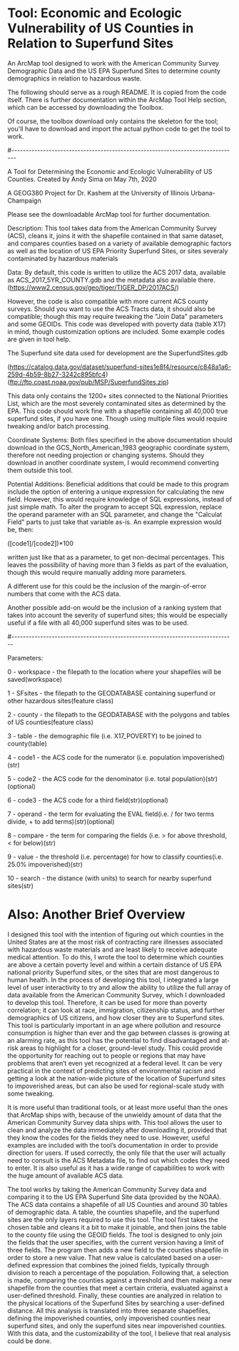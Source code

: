 # Tool: Economic and Ecologic Vulnerability of US Counties in Relation to Superfund Sites
An ArcMap tool designed to work with the American Community Survey Demographic Data and the US EPA Superfund Sites to determine county demographics in relation to hazardous waste.

The following should serve as a rough README.  It is copied from the code itself.
There is further documentation within the ArcMap Tool Help section, which can be accessed by downloading the Toolbox.

Of course, the toolbox download only contains the skeleton for the tool; you'll have to download and import the actual python code to get the tool to work.

#-------------------------------------------------------------------------------

A Tool for Determining the Economic and Ecologic Vulnerability of US Counties.  Created by Andy Sima on May 7th, 2020

A GEOG380 Project for Dr. Kashem at the University of Illinois Urbana-Champaign

Please see the downloadable ArcMap tool for further documentation.

Description: This tool takes data from the American Community Survey (ACS), cleans it, joins it with the shapefile contained in that same dataset, and compares counties based on a variety of available demographic factors as well as the location of US EPA Priority Superfund Sites, or sites severaly contaminated by hazardous materials 

Data: By default, this code is written to utilize the ACS 2017 data, available as ACS_2017_5YR_COUNTY.gdb and the metadata also available there.  (https://www2.census.gov/geo/tiger/TIGER_DP/2017ACS/)

However, the code is also compatible with more current ACS county surveys. Should you want to use the ACS Tracts data, it should also be compatible; though this may require tweaking the "Join Data" parameters and some GEOIDs. This code was developed with poverty data (table X17) in mind, though customization options are included.  Some example codes are given in tool help.

The Superfund site data used for development are the SuperfundSites.gdb

(https://catalog.data.gov/dataset/superfund-sites1e8f4/resource/c848a1a6-259d-4b59-8b27-3242c895bfc4)
(ftp://ftp.coast.noaa.gov/pub/MSP/SuperfundSites.zip)

This data only contains the 1200+ sites connected to the National Priorities List, which are the most severely contaminated sites as determined by the EPA. This code should work fine with a shapefile containing all 40,000 true superfund sites, if you have one. Though using multiple files would require tweaking and/or batch processing. 

Coordinate Systems: Both files specified in the above documentation should download in the GCS_North_American_1983 geographic coordinate system, therefore not needing projection or changing systems.  Should they download in another coordinate system, I would recommend converting them outside this tool.

Potential Additions: Beneficial additions that could be made to this program include the option of entering a unique expression for calculating the new field.  However, this would require knowledge of SQL expressions, instead of just simple math.  To alter the program to accept SQL expression, replace the operand parameter with an SQL parameter, and change the "Calculat Field" parts to just take that variable as-is.  An example expression would be, then:

([code1]/[code2])*100

written just like that as a parameter, to get non-decimal percentages. This leaves the possibility of having more than 3 fields as part of the evaluation, though this would require manually adding more parameters.

A different use for this could be the inclusion of the margin-of-error numbers that come with the ACS data.

Another possible add-on would be the inclusion of a ranking system that takes into account the severity of superfund sites; this would be especially useful if a file with all 40,000 superfund sites was to be used.

#------------------------------------------------------------------------------

Parameters:

0 - workspace - the filepath to the location where your shapefiles will be saved(workspace)

1 - SFsites - the filepath to the GEODATABASE containing superfund or other hazardous sites(feature class)

2 - county - the filepath to the GEODATABASE with the polygons and tables of US counties(feature class)

3 - table - the demographic file (i.e. X17_POVERTY) to be joined to county(table)

4 - code1 - the ACS code for the numerator (i.e. population impoverished)(str)

5 - code2 - the ACS code for the denominator (i.e. total population)(str)(optional)

6 - code3 - the ACS code for a third field(str)(optional)

7 - operand - the term for evaluating the EVAL field(i.e. / for two terms divide, + to add terms)(str)(optional)

8 - compare - the term for comparing the fields (i.e. > for above threshold, < for below)(str)

9 - value - the threshold (i.e. percentage) for how to classify counties(i.e. 25.0% impoverished)(str)

10 - search - the distance (with units) to search for nearby superfund sites(str)


# Also: Another Brief Overview
I designed this tool with the intention of figuring out which counties in the United States are at the most risk of contracting rare illnesses associated with hazardous waste materials and are least likely to receive adequate medical attention.  To do this, I wrote the tool to determine which counties are above a certain poverty level and within a certain distance of US EPA national priority Superfund sites, or the sites that are most dangerous to human health.  In the process of developing this tool, I integrated a large level of user interactivity to try and allow the ability to utilize the full array of data available from the American Community Survey, which I downloaded to develop this tool.  Therefore, it can be used for more than poverty correlation; it can look at race, immigration, citizenship status, and further demographics of US citizens, and how closer they are to Superfund sites.  This tool is particularly important in an age where pollution and resource consumption is higher than ever and the gap between classes is growing at an alarming rate, as this tool has the potential to find disadvantaged and at-risk areas to highlight for a closer, ground-level study.  This could provide the opportunity for reaching out to people or regions that may have problems that aren’t even yet recognized at a federal level.  It can be very practical in the context of predicting sites of environmental racism and getting a look at the nation-wide picture of the location of Superfund sites to impoverished areas, but can also be used for regional-scale study with some tweaking.  

It is more useful than traditional tools, or at least more useful than the ones that ArcMap ships with, because of the unwieldy amount of data that the American Community Survey data ships with.  This tool allows the user to clean and analyze the data immediately after downloading it, provided that they know the codes for the fields they need to use.  However, useful examples are included with the tool’s documentation in order to provide direction for users.  If used correctly, the only file that the user will actually need to consult is the ACS Metadata file, to find out which codes they need to enter.  It is also useful as it has a wide range of capabilities to work with the huge amount of available ACS data.

The tool works by taking the American Community Survey data and comparing it to the US EPA Superfund Site data (provided by the NOAA).  The ACS data contains a shapefile of all US Counties and around 30 tables of demographic data.  A table, the counties shapefile, and the superfund sites are the only layers required to use this tool.  The tool first takes the chosen table and cleans it a bit to make it joinable, and then joins the table to the county file using the GEOID fields.  The tool is designed to only join the fields that the user specifies, with the current version having a limit of three fields.  The program then adds a new field to the counties shapefile in order to store a new value.  That new value is calculated based on a user-defined expression that combines the joined fields, typically through division to reach a percentage of the population.  Following that, a selection is made, comparing the counties against a threshold and then making a new shapefile from the counties that meet a certain criteria, evaluated against a user-defined threshold.  Finally, these counties are analyzed in relation to the physical locations of the Superfund Sites by searching a user-defined distance.  All this analysis is translated into three separate shapefiles, defining the impoverished counties, only impoverished counties near superfund sites, and only the superfund sites near impoverished counties.  With this data, and the customizability of the tool, I believe that real analysis could be done.

